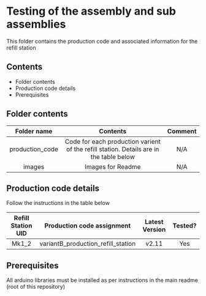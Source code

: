 # Testing of the assembly and sub assemblies

This folder contains the production code and associated information for the refill station

## Contents

* Folder contents
* Production code details
* Prerequisites

## Folder contents

| Folder name        | Contents           | Comment  |
| :-----------: |:-------------:| :----:|
| production_code      | Code for each production varient of the refill station. Details are in the table below | N/A |
| images | Images for Readme      |    N/A |


## Production code details
Follow the instructions in the table below

| Refill Station UID        | Production code assignment       | Latest Version | Tested? | 
| :-----------:|-------------|:-------------:| :-------------:|
| Mk1_2 |  variantB_production_refill_station | v2.11 | Yes | 




## Prerequisites
All arduino libraries must be installed as per instructions in the main readme (root of this repository)